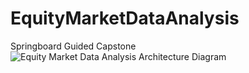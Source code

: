 # EquityMarketDataAnalysis
Springboard Guided Capstone <br> 
![Equity Market Data Analysis Architecture Diagram ](https://user-images.githubusercontent.com/22279789/129663472-12b72778-ba7f-4602-9728-864c2a0728b4.png)
